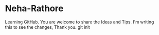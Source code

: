 # Neha-Rathore
Learning GitHub. You are welcome to share the Ideas and Tips.
I'm writing this to see the changes, Thank you.
git init
